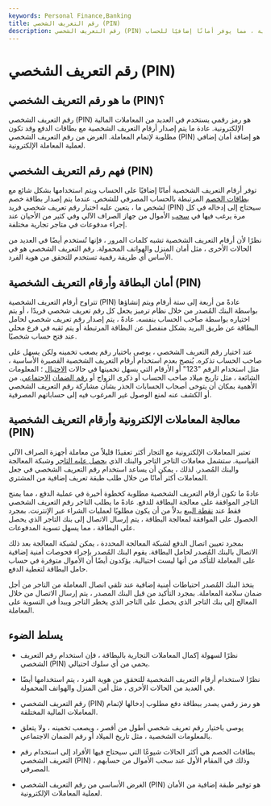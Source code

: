 ```yaml
---
keywords: Personal Finance,Banking
title: رقم التعريف الشخصي (PIN)
description: رقم التعريف الشخصي (PIN) هو رمز رقمي يستخدم في العديد من المعاملات المالية الإلكترونية ، مما يوفر أمانًا إضافيًا للحساب.
---
```


# رقم التعريف الشخصي (PIN)
## ما هو رقم التعريف الشخصي (PIN)؟

رقم التعريف الشخصي (PIN) هو رمز رقمي يستخدم في العديد من المعاملات المالية الإلكترونية. عادة ما يتم إصدار أرقام التعريف الشخصية مع بطاقات الدفع وقد تكون مطلوبة لإتمام المعاملة. الغرض من رقم التعريف الشخصي (PIN) هو إضافة أمان إضافي لعملية المعاملة الإلكترونية.

## فهم رقم التعريف الشخصي (PIN)

توفر أرقام التعريف الشخصية أمانًا إضافيًا على الحساب ويتم استخدامها بشكل شائع مع [بطاقات الخصم](/debitcard) المرتبطة بالحساب المصرفي للشخص. عندما يتم إصدار بطاقة خصم لشخص ما ، يتعين عليه اختيار رقم تعريف شخصي فريد (PIN) سيحتاج إلى إدخاله في كل مرة يرغب فيها في [سحب](/withdrawal) الأموال من جهاز الصراف الآلي وفي كثير من الأحيان عند إجراء مدفوعات في متاجر تجارية مختلفة.

نظرًا لأن أرقام التعريف الشخصية تشبه كلمات المرور ، فإنها تُستخدم أيضًا في العديد من الحالات الأخرى ، مثل أمان المنزل والهواتف المحمولة. رقم التعريف الشخصي هو في الأساس أي طريقة رقمية تستخدم للتحقق من هوية الفرد.

## أمان البطاقة وأرقام التعريف الشخصية (PIN)

تتراوح أرقام التعريف الشخصية (PIN) عادةً من أربعة إلى ستة أرقام ويتم إنشاؤها بواسطة البنك المُصدر من خلال نظام ترميز يجعل كل رقم تعريف شخصي فريدًا ، أو يتم اختياره بواسطة صاحب الحساب بنفسه. عادةً ، يتم إصدار رقم تعريف شخصي لحامل البطاقة عن طريق البريد بشكل منفصل عن البطاقة المرتبطة أو يتم ثقبه في فرع محلي عند فتح حساب شخصيًا.

عند اختيار رقم التعريف الشخصي ، يوصى باختيار رقم يصعب تخمينه ولكن يسهل على صاحب الحساب تذكره. يُنصح بعدم استخدام أرقام التعريف الشخصية القصيرة الأساسية ، مثل استخدام الرقم "123" أو الأرقام التي يسهل تخمينها في حالات [الاحتيال](/fraud) ؛ المعلومات الشائعة ، مثل تاريخ ميلاد صاحب الحساب أو ذكرى الزواج أو [رقم الضمان](/ssn) [الاجتماعي](/ssn). من الأهمية بمكان أن يتوخى أصحاب الحسابات الحذر بشأن مشاركة رقم التعريف الشخصي أو الكشف عنه لمنع الوصول غير المرغوب فيه إلى حساباتهم المصرفية.

## معالجة المعاملات الإلكترونية وأرقام التعريف الشخصية (PIN)

تعتبر المعاملات الإلكترونية مع التجار أكثر تعقيدًا قليلاً من معاملة أجهزة الصراف الآلي القياسية. ستشمل معاملات التاجر التاجر والبنك الذي [يحصل عليه التاجر](/acquirer) وشبكة المعالجة والبنك المُصدر. لذلك ، يمكن أن يساعد استخدام رقم التعريف الشخصي في جعل المعاملات أكثر أمانًا من خلال طلب طبقة تعريف إضافية من المشتري.

عادةً ما تكون أرقام التعريف الشخصية مطلوبة كخطوة أخيرة في عملية الدفع ، مما يمنح التاجر الموافقة على معالجة البطاقة للدفع. عادةً ما يطلب التاجر رقم التعريف الشخصي فقط عند [نقطة البيع](/point-of-sale) بدلاً من أن يكون مطلوبًا لعمليات الشراء عبر الإنترنت. بمجرد الحصول على الموافقة لمعالجة البطاقة ، يتم إرسال الاتصال إلى بنك التاجر الذي يحصل على البطاقة ، مما يسهل تسوية المدفوعات.

بمجرد تعيين اتصال الدفع لشبكة المعالجة المحددة ، يمكن لشبكة المعالجة بعد ذلك الاتصال بالبنك المُصدر لحامل البطاقة. يقوم البنك المُصدر بإجراء فحوصات أمنية إضافية على المعاملة للتأكد من أنها ليست احتيالية. يؤكدون أيضًا أن الأموال متوفرة في حساب حامل البطاقة لتغطية الدفع.

يتخذ البنك المُصدر احتياطات أمنية إضافية عند تلقي اتصال المعاملة من التاجر من أجل ضمان سلامة المعاملة. بمجرد التأكيد من قبل البنك المصدر ، يتم إرسال الاتصال من خلال المعالج إلى بنك التاجر الذي يحصل على التاجر الذي يخطر التاجر ويبدأ في التسوية على المعاملة.

## يسلط الضوء

- نظرًا لسهولة إكمال المعاملات التجارية بالبطاقة ، فإن استخدام رقم التعريف الشخصي (PIN) يحمي من أي سلوك احتيالي.

- نظرًا لاستخدام أرقام التعريف الشخصية للتحقق من هوية الفرد ، يتم استخدامها أيضًا في العديد من الحالات الأخرى ، مثل أمن المنزل والهواتف المحمولة.

- رقم التعريف الشخصي (PIN) هو رمز رقمي يصدر ببطاقة دفع مطلوب إدخالها لإتمام المعاملات المالية المختلفة.

- يوصى باختيار رقم تعريف شخصي أطول من أقصر ، ويصعب تخمينه ، ولا يتعلق بالمعلومات الشخصية ، مثل تاريخ الميلاد أو رقم الضمان الاجتماعي.

- بطاقات الخصم هي أكثر الحالات شيوعًا التي سيحتاج فيها الأفراد إلى استخدام رقم التعريف الشخصي (PIN) ، وذلك في المقام الأول عند سحب الأموال من حسابهم المصرفي.

- الغرض الأساسي من رقم التعريف الشخصي (PIN) هو توفير طبقة إضافية من الأمان لعملية المعاملات الإلكترونية.

